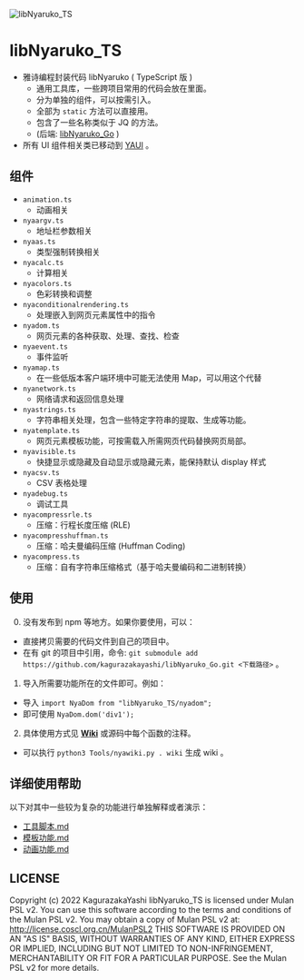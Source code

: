 ![libNyaruko_TS](favicon.ico)

# libNyaruko_TS

- 雅诗编程封装代码 libNyaruko ( TypeScript 版 )
  - 通用工具库，一些跨项目常用的代码会放在里面。
  - 分为单独的组件，可以按需引入。
  - 全部为 `static` 方法可以直接用。
  - 包含了一些名称类似于 JQ 的方法。
  - (后端: [libNyaruko_Go](https://github.com/kagurazakayashi/libNyaruko_Go) )
- 所有 UI 组件相关类已移动到 [YAUI](https://github.com/kagurazakayashi/yaui) 。

## 组件

- `animation.ts`
  - 动画相关
- `nyaargv.ts`
  - 地址栏参数相关
- `nyaas.ts`
  - 类型强制转换相关
- `nyacalc.ts`
  - 计算相关
- `nyacolors.ts`
  - 色彩转换和调整
- `nyaconditionalrendering.ts`
  - 处理嵌入到网页元素属性中的指令
- `nyadom.ts`
  - 网页元素的各种获取、处理、查找、检查
- `nyaevent.ts`
  - 事件监听
- `nyamap.ts`
  - 在一些低版本客户端环境中可能无法使用 Map，可以用这个代替
- `nyanetwork.ts`
  - 网络请求和返回信息处理
- `nyastrings.ts`
  - 字符串相关处理，包含一些特定字符串的提取、生成等功能。
- `nyatemplate.ts`
  - 网页元素模板功能，可按需载入所需网页代码替换网页局部。
- `nyavisible.ts`
  - 快捷显示或隐藏及自动显示或隐藏元素，能保持默认 display 样式
- `nyacsv.ts`
  - CSV 表格处理
- `nyadebug.ts`
  - 调试工具
- `nyacompressrle.ts`
  - 压缩：行程长度压缩 (RLE)
- `nyacompresshuffman.ts`
  - 压缩：哈夫曼编码压缩 (Huffman Coding)
- `nyacompress.ts`
  - 压缩：自有字符串压缩格式（基于哈夫曼编码和二进制转换）

## 使用
0. 没有发布到 npm 等地方。如果你要使用，可以：
  - 直接拷贝需要的代码文件到自己的项目中。
  - 在有 git 的项目中引用，命令: `git submodule add https://github.com/kagurazakayashi/libNyaruko_Go.git <下载路径>` 。
1. 导入所需要功能所在的文件即可。例如：
  - 导入 `import NyaDom from "libNyaruko_TS/nyadom";`
  - 即可使用 `NyaDom.dom('div1');`
2. 具体使用方式见 **[Wiki](https://github.com/kagurazakayashi/libNyaruko_TS/wiki)** 或源码中每个函数的注释。
  - 可以执行 `python3 Tools/nyawiki.py . wiki` 生成 wiki 。

## 详细使用帮助

以下对其中一些较为复杂的功能进行单独解释或者演示：

- [工具脚本.md](https://github.com/kagurazakayashi/libNyaruko_TS/wiki/工具脚本)
- [模板功能.md](https://github.com/kagurazakayashi/libNyaruko_TS/wiki/模板功能)
- [动画功能.md](https://github.com/kagurazakayashi/libNyaruko_TS/wiki/动画功能)

## LICENSE

Copyright (c) 2022 KagurazakaYashi libNyaruko_TS is licensed under Mulan PSL v2. You can use this software according to the terms and conditions of the Mulan PSL v2. You may obtain a copy of Mulan PSL v2 at: http://license.coscl.org.cn/MulanPSL2 THIS SOFTWARE IS PROVIDED ON AN "AS IS" BASIS, WITHOUT WARRANTIES OF ANY KIND, EITHER EXPRESS OR IMPLIED, INCLUDING BUT NOT LIMITED TO NON-INFRINGEMENT, MERCHANTABILITY OR FIT FOR A PARTICULAR PURPOSE. See the Mulan PSL v2 for more details.
